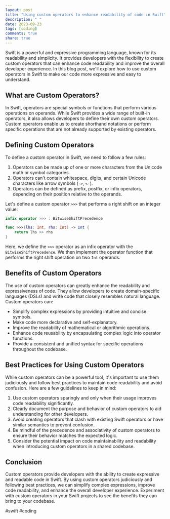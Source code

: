 ```yaml
---
layout: post
title: "Using custom operators to enhance readability of code in Swift"
description: " "
date: 2023-09-23
tags: [coding]
comments: true
share: true
---
```


Swift is a powerful and expressive programming language, known for its readability and simplicity. It provides developers with the flexibility to create custom operators that can enhance code readability and improve the overall developer experience. In this blog post, we'll explore how to use custom operators in Swift to make our code more expressive and easy to understand.

## What are Custom Operators?

In Swift, operators are special symbols or functions that perform various operations on operands. While Swift provides a wide range of built-in operators, it also allows developers to define their own custom operators. Custom operators enable us to create shorthand notations or perform specific operations that are not already supported by existing operators.

## Defining Custom Operators

To define a custom operator in Swift, we need to follow a few rules:

1. Operators can be made up of one or more characters from the Unicode math or symbol categories.
2. Operators can't contain whitespace, digits, and certain Unicode characters like arrow symbols (`->`, `<-`).
3. Operators can be defined as prefix, postfix, or infix operators, depending on their position relative to the operands.

Let's define a custom operator `>>>` that performs a right shift on an integer value:

```swift
infix operator >>> : BitwiseShiftPrecedence

func >>>(lhs: Int, rhs: Int) -> Int {
    return lhs >> rhs
}
```

Here, we define the `>>>` operator as an infix operator with the `BitwiseShiftPrecedence`. We then implement the operator function that performs the right shift operation on two `Int` operands.

## Benefits of Custom Operators

The use of custom operators can greatly enhance the readability and expressiveness of code. They allow developers to create domain-specific languages (DSLs) and write code that closely resembles natural language. Custom operators can:

- Simplify complex expressions by providing intuitive and concise symbols.
- Make code more declarative and self-explanatory.
- Improve the readability of mathematical or algorithmic operations.
- Enhance code reusability by encapsulating complex logic into operator functions.
- Provide a consistent and unified syntax for specific operations throughout the codebase.

## Best Practices for Using Custom Operators

While custom operators can be a powerful tool, it's important to use them judiciously and follow best practices to maintain code readability and avoid confusion. Here are a few guidelines to keep in mind:

1. Use custom operators sparingly and only when their usage improves code readability significantly.
2. Clearly document the purpose and behavior of custom operators to aid understanding for other developers.
3. Avoid creating operators that clash with existing Swift operators or have similar semantics to prevent confusion.
4. Be mindful of the precedence and associativity of custom operators to ensure their behavior matches the expected logic.
5. Consider the potential impact on code maintainability and readability when introducing custom operators in a shared codebase.

## Conclusion

Custom operators provide developers with the ability to create expressive and readable code in Swift. By using custom operators judiciously and following best practices, we can simplify complex expressions, improve code readability, and enhance the overall developer experience. Experiment with custom operators in your Swift projects to see the benefits they can bring to your codebase.

#swift #coding